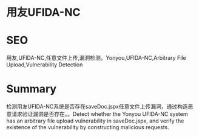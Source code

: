# 用友UFIDA-NC
# SEO
用友,UFIDA-NC,任意文件上传,漏洞检测。Yonyou,UFIDA-NC,Arbitrary File Upload,Vulnerability Detection
# Summary
检测用友UFIDA-NC系统是否存在saveDoc.jspx任意文件上传漏洞，通过构造恶意请求验证漏洞是否存在。。Detect whether the Yonyou UFIDA-NC system has an arbitrary file upload vulnerability in saveDoc.jspx, and verify the existence of the vulnerability by constructing malicious requests.
